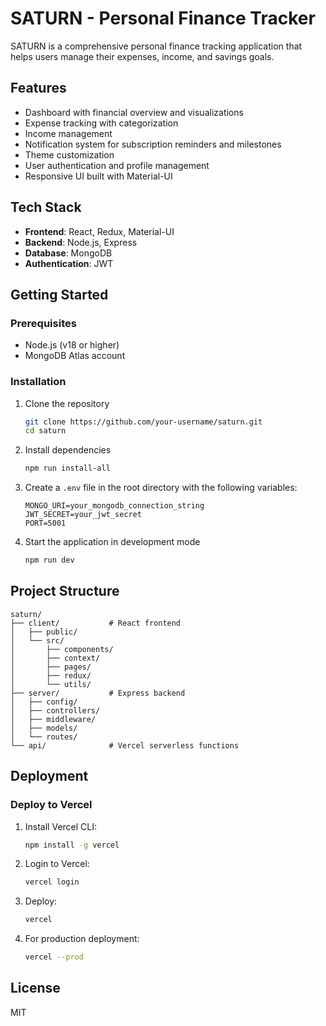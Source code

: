 # SATURN - Personal Finance Tracker

SATURN is a comprehensive personal finance tracking application that helps users manage their expenses, income, and savings goals.

## Features

- Dashboard with financial overview and visualizations
- Expense tracking with categorization
- Income management
- Notification system for subscription reminders and milestones
- Theme customization
- User authentication and profile management
- Responsive UI built with Material-UI

## Tech Stack

- **Frontend**: React, Redux, Material-UI
- **Backend**: Node.js, Express
- **Database**: MongoDB
- **Authentication**: JWT

## Getting Started

### Prerequisites

- Node.js (v18 or higher)
- MongoDB Atlas account

### Installation

1. Clone the repository
   ```bash
   git clone https://github.com/your-username/saturn.git
   cd saturn
   ```

2. Install dependencies
   ```bash
   npm run install-all
   ```

3. Create a `.env` file in the root directory with the following variables:
   ```
   MONGO_URI=your_mongodb_connection_string
   JWT_SECRET=your_jwt_secret
   PORT=5001
   ```

4. Start the application in development mode
   ```bash
   npm run dev
   ```

## Project Structure

```
saturn/
├── client/           # React frontend
│   ├── public/
│   └── src/
│       ├── components/
│       ├── context/
│       ├── pages/
│       ├── redux/
│       └── utils/
├── server/           # Express backend
│   ├── config/
│   ├── controllers/
│   ├── middleware/
│   ├── models/
│   └── routes/
└── api/              # Vercel serverless functions
```

## Deployment

### Deploy to Vercel

1. Install Vercel CLI:
   ```bash
   npm install -g vercel
   ```

2. Login to Vercel:
   ```bash
   vercel login
   ```

3. Deploy:
   ```bash
   vercel
   ```

4. For production deployment:
   ```bash
   vercel --prod
   ```

## License

MIT 
